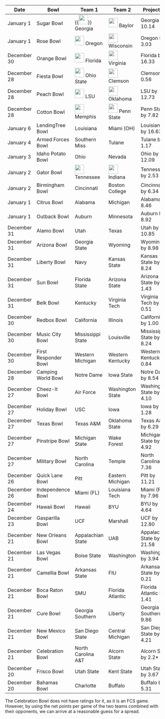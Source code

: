 
Date | Bowl | Team 1 | Team 2 | Projection
---|---|---|---|---
January 1 | Sugar Bowl | {{<img src="https://i.ibb.co/y4gmRty/georgia.PNG" width=30 />}} Georgia | <img src="https://i.ibb.co/Mhs8cJg/baylor.PNG" width=30 /> Baylor | Georgia by 10.14
January 1 | Rose Bowl | <img src="https://i.ibb.co/jTSGqcN/oregon.png" width=30> Oregon | <img src="https://i.ibb.co/DV0N5R2/wisconsin.png" width=30> Wisconsin | Oregon by 3.03
December 30 | Orange Bowl | <img src="https://i.ibb.co/M83wXRR/florida.png" width=30> Florida | <img src="https://i.ibb.co/XSrpMRr/virginia.png" width=30> Virginia | Florida by 16.33
December 28 | Fiesta Bowl | <img src="https://i.ibb.co/859RDzR/ohiostate3.png" width=30> Ohio State | <img src="https://i.ibb.co/MD6nBww/clemson.png" width=30> Clemson | Clemson by 0.56
December 28 | Peach Bowl | <img src="https://i.ibb.co/PTmgWyT/lsu3.png" width=30> LSU | <img src="https://i.ibb.co/xmJzDc2/oklahoma.png" width=30> Oklahoma | LSU by 12.73
December 28 | Cotton Bowl | <img src="https://i.ibb.co/G5tzjsY/memphis.png" width=30> Memphis | <img src="https://i.ibb.co/85QBwCC/pennstate.png" width=30> Penn State | Penn State by 7.82
January 6 | LendingTree Bowl | Louisiana | Miami (OH) | Louisiana by 16.63
January 4 | Armed Forces Bowl | Southern Miss | Tulane | Tulane by 1.17
January 3 | Idaho Potato Bowl | Ohio | Nevada | Ohio by 12.09
January 2 | Gator Bowl | <img src="https://i.ibb.co/YZXFqFM/tennessee.png" width=30> Tennessee | <img src="https://i.ibb.co/gVkzZ7J/indiana2.png" width=30> Indiana | Tennessee by 2.53
January 2 | Birmingham Bowl | Cincinnati | Boston College | Cincinnati by 6.34
January 1 | Citrus Bowl | Alabama | Michigan | Alabama by 8.46
January 1 | Outback Bowl | Auburn | Minnesota | Auburn by 8.92
December 31 | Alamo Bowl | Utah | Texas | Utah by 10.85
December 31 | Arizona Bowl | Georgia State | Wyoming | Wyoming by 8.98
December 31 | Liberty Bowl | Navy | Kansas State | Kansas State by 8.24
December 31 | Sun Bowl | Florida State | Arizona State | Arizona State by 1.43
December 31 | Belk Bowl | Kentucky | Virginia Tech | Virginia Tech by 0.51
December 30 | Redbox Bowl | California | Illinois | California by 1.00
December 30 | Music City Bowl | Mississippi State | Louisville | Mississippi State by 8.24
December 30 | First Responder Bowl | Western Michigan | Western Kentucky | Western Kentucky by 0.84
December 28 | Camping World Bowl | Notre Dame | Iowa State | Notre Dame by 8.54
December 27 | Cheez-It Bowl | Air Force | Washington State | Washington State by 4.10
December 27 | Holiday Bowl | USC | Iowa | Iowa by 1.28
December 27 | Texas Bowl | Texas A&M | Oklahoma State | Texas A&M by 6.29
December 27 | Pinstripe Bowl | Michigan State | Wake Forest | Michigan State by 4.92
December 27 | Military Bowl | North Carolina | Temple | North Carolina by 7.36
December 26 | Quick Lane Bowl | Pitt | Eastern Michigan | Pitt by 11.21
December 26 | Independence Bowl | Miami (FL) | Louisiana Tech | Miami (FL) by 7.96
December 24 | Hawaii Bowl | Hawaii | BYU | BYU by 4.64
December 23 | Gasparilla Bowl | UCF | Marshall | UCF by 12.80
December 21 | New Orleans Bowl | Appalachian State | UAB | Appalachian State by 21.58 
December 21 | Las Vegas Bowl | Boise State | Washington | Washington by 3.94
December 21 | Camellia Bowl | Arkansas State | FIU | Arkansas State by 0.21
December 21 | Boca Raton Bowl | SMU | Florida Atlantic | Florida Atlantic by 1.41
December 21 | Cure Bowl | Georgia Southern | Liberty | Georgia Southern by 9.86
December 21 | New Mexico Bowl | San Diego State | Central Michigan | San Diego State by 4.21
December 21 | Celebration Bowl | North Carolina A&T | Alcorn State | Alcorn State by 2.2*
December 20 | Frisco Bowl | Utah State | Kent State | Utah State by 3.67
December 20 | Bahamas Bowl | Charlotte | Buffalo | Buffalo by 5.31

The Celebration Bowl does not have ratings for it, as it is an FCS game. However, by using the net points per game of the two teams combined with their opponents, we can arrive at a reasonable guess for a spread.
